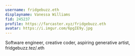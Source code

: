 ```yaml
---
username: fridgebuzz.eth
displayname: Vanessa Williams
fid: 245237
profile: https://farcaster.xyz/fridgebuzz.eth
avatar: https://i.imgur.com/6pgIE9y.jpg
---
```

Software engineer, creative coder, aspiring generative artist, fridgebuzz.tez/.eth  
